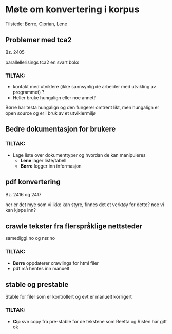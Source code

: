 # Møte om konvertering i korpus

Tilstede: Børre, Ciprian, Lene

## Problemer med tca2

Bz. 2405

parallellerisings tca2 en svart boks

### TILTAK:
* kontakt med utviklere (ikke sannsynlig de arbeider med utvikling av programmet) ?
* Heller bruke hungalign eller noe annet?

Børre har testa hungalign og den fungerer omtrent likt, men hungalign er open source og er i bruk av et utviklermiljø

## Bedre dokumentasjon for brukere

### TILTAK:
* Lage liste over dokumenttyper og hvordan de kan manipuleres
    - **Lene** lager liste/tabell
    - **Børre** legger inn informasjon

## pdf konvertering

Bz. 2416 og 2417

her er det mye som vi ikke kan styre, finnes det et verktøy for dette? noe vi kan kjøpe inn?

##  crawle tekster fra flerspråklige nettsteder
samediggi.no og nsr.no

### TILTAK:
* **Børre** oppdaterer crawlinga for html filer
* pdf må hentes inn manuelt

## stable og prestable

Stable for filer som er kontrollert og evt er manuelt korrigert

### TILTAK:
* **Cip** svn copy fra pre-stable for de tekstene som Reetta og Risten har gitt ok
